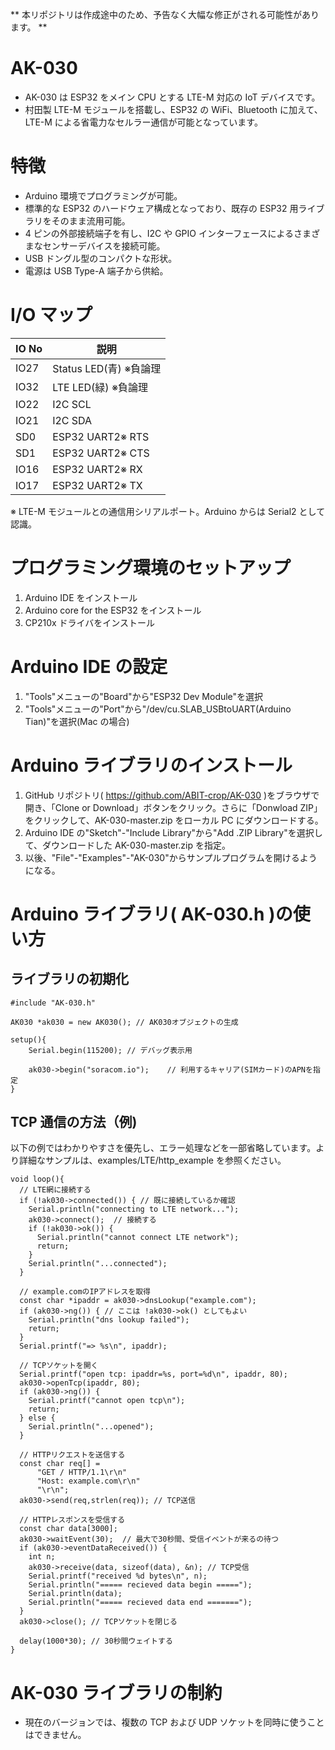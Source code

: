 ** 本リポジトリは作成途中のため、予告なく大幅な修正がされる可能性があります。 **

# AK-030

- AK-030 は ESP32 をメイン CPU とする LTE-M 対応の IoT デバイスです。
- 村田製 LTE-M モジュールを搭載し、ESP32 の WiFi、Bluetooth に加えて、LTE-M による省電力なセルラー通信が可能となっています。

# 特徴

- Arduino 環境でプログラミングが可能。
- 標準的な ESP32 のハードウェア構成となっており、既存の ESP32 用ライブラリをそのまま流用可能。
- 4 ピンの外部接続端子を有し、I2C や GPIO インターフェースによるさまざまなセンサーデバイスを接続可能。
- USB ドングル型のコンパクトな形状。
- 電源は USB Type-A 端子から供給。

# I/O マップ

| IO No | 説明                   |
| ----- | ---------------------- |
| IO27  | Status LED(青) ※負論理 |
| IO32  | LTE LED(緑) ※負論理    |
| IO22  | I2C SCL                |
| IO21  | I2C SDA                |
| SD0   | ESP32 UART2※ RTS       |
| SD1   | ESP32 UART2※ CTS       |
| IO16  | ESP32 UART2※ RX        |
| IO17  | ESP32 UART2※ TX        |

※ LTE-M モジュールとの通信用シリアルポート。Arduino からは Serial2 として認識。

# プログラミング環境のセットアップ

1. Arduino IDE をインストール
1. Arduino core for the ESP32 をインストール
1. CP210x ドライバをインストール

# Arduino IDE の設定

1. "Tools"メニューの"Board"から"ESP32 Dev Module"を選択
1. "Tools"メニューの"Port"から"/dev/cu.SLAB_USBtoUART(Arduino Tian)"を選択(Mac の場合)

# Arduino ライブラリのインストール

1. GitHub リポジトリ( https://github.com/ABIT-crop/AK-030 )をブラウザで開き、「Clone or Download」ボタンをクリック。さらに「Donwload ZIP」をクリックして、AK-030-master.zip をローカル PC にダウンロードする。
1. Arduino IDE の"Sketch"-"Include Library"から"Add .ZIP Library"を選択して、ダウンロードした AK-030-master.zip を指定。
1. 以後、"File"-"Examples"-"AK-030"からサンプルプログラムを開けるようになる。

# Arduino ライブラリ( AK-030.h )の使い方

## ライブラリの初期化

```
#include "AK-030.h"

AK030 *ak030 = new AK030(); // AK030オブジェクトの生成

setup(){
    Serial.begin(115200); // デバッグ表示用

    ak030->begin("soracom.io");    // 利用するキャリア(SIMカード)のAPNを指定
}

```

## TCP 通信の方法（例)

以下の例ではわかりやすさを優先し、エラー処理などを一部省略しています。より詳細なサンプルは、examples/LTE/http_example を参照ください。

```
void loop(){
  // LTE網に接続する
  if (!ak030->connected()) { // 既に接続しているか確認
    Serial.println("connecting to LTE network...");
    ak030->connect();  // 接続する
    if (!ak030->ok()) {
      Serial.println("cannot connect LTE network");
      return;
    }
    Serial.println("...connected");
  }

  // example.comのIPアドレスを取得
  const char *ipaddr = ak030->dnsLookup("example.com");
  if (ak030->ng()) { // ここは !ak030->ok() としてもよい
    Serial.println("dns lookup failed");
    return;
  }
  Serial.printf("=> %s\n", ipaddr);

  // TCPソケットを開く
  Serial.printf("open tcp: ipaddr=%s, port=%d\n", ipaddr, 80);
  ak030->openTcp(ipaddr, 80);
  if (ak030->ng()) {
    Serial.printf("cannot open tcp\n");
    return;
  } else {
    Serial.println("...opened");
  }

  // HTTPリクエストを送信する
  const char req[] =
      "GET / HTTP/1.1\r\n"
      "Host: example.com\r\n"
      "\r\n";
  ak030->send(req,strlen(req)); // TCP送信

  // HTTPレスポンスを受信する
  const char data[3000];
  ak030->waitEvent(30);  // 最大で30秒間、受信イベントが来るの待つ
  if (ak030->eventDataReceived()) {
    int n;
    ak030->receive(data, sizeof(data), &n); // TCP受信
    Serial.printf("received %d bytes\n", n);
    Serial.println("===== recieved data begin =====");
    Serial.println(data);
    Serial.println("===== recieved data end =======");
  }
  ak030->close(); // TCPソケットを閉じる

  delay(1000*30); // 30秒間ウェイトする
}

```

# AK-030 ライブラリの制約

- 現在のバージョンでは、複数の TCP および UDP ソケットを同時に使うことはできません。
